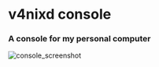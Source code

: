 # v4nixd console
### A console for my personal computer

![console_screenshot](https://github.com/v4nixd/v4nixd_console/tree/master/assets/README/console_screenshot.png)